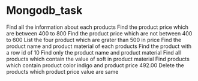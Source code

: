 # Mongodb_task

Find all the information about each products
Find the product price which are between 400 to 800
Find the product price which are not between 400 to 600
List the four product which are grater than 500 in price
Find the product name and product material of each products
Find the product with a row id of 10
Find only the product name and product material
Find all products which contain the value of soft in product material
Find products which contain product color indigo and product price 492.00
Delete the products which product price value are same
